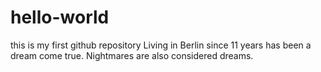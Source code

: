 # hello-world
this is my first github repository
Living in Berlin since 11 years has been a dream come true.
Nightmares are also considered dreams.
